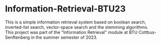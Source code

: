 # Information-Retrieval-BTU23

This is a simple information retrieval system based on boolean search, inverted-list search, vector-space search and the stemming algorithms.
This project was part of the "Information Retrieval" module at BTU Cottbus-Senftenberg in the summer semester of 2023.
